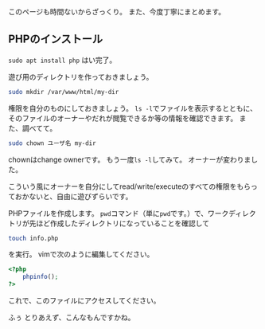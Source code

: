 このページも時間ないからざっくり。
また、今度丁寧にまとめます。

## PHPのインストール
`sudo apt install php`
はい完了。

遊び用のディレクトリを作っておきましょう。
```bash
sudo mkdir /var/www/html/my-dir
```
権限を自分のものにしておきましょう。
`ls -l`でファイルを表示するとともに、そのファイルのオーナーやだれが閲覧できるか等の情報を確認できます。
また、調べてて。

```bash
sudo chown ユーザ名 my-dir
```
chownはchange ownerです。
もう一度`ls -l`してみて。
オーナーが変わりました。

こういう風にオーナーを自分にしてread/write/executeのすべての権限をもらっておかないと、自由に遊びずらいです。

PHPファイルを作成します。
`pwd`コマンド（単に`pwd`です。）で、ワークディレクトリが先ほど作成したディレクトリになっていることを確認して
```bash
touch info.php
```
を実行。
vimで次のように編集してください。
```php
<?php
	phpinfo();
?>
```
これで、このファイルにアクセスしてください。

ふぅ
とりあえず、こんなもんですかね。